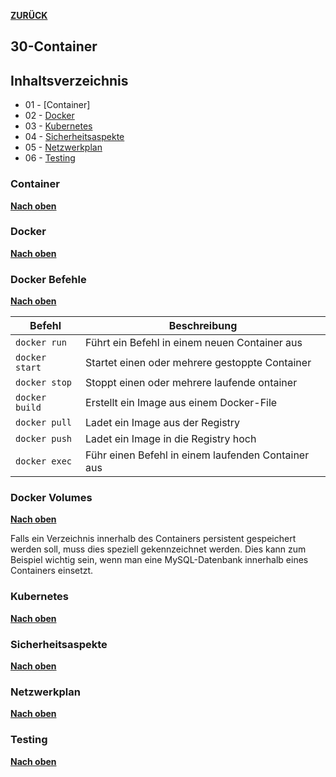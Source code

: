[**ZURÜCK**](../README.md)

## 30-Container

## Inhaltsverzeichnis 
* 01 - [Container]
* 02 - [Docker](#docker)
* 03 - [Kubernetes](#kubernetes)
* 04 - [Sicherheitsaspekte](#sicherheitsaspekte)
* 05 - [Netzwerkplan](#netzwerkplan)
* 06 - [Testing](#testing)

### Container
[**Nach oben**](#30-container)



### Docker
[**Nach oben**](#30-container)

 

### Docker Befehle
[**Nach oben**](#30-container)

| Befehl       | Beschreibung                                       | 
| ------------ | -------------------------------------------------- | 
| `docker run`  | Führt ein Befehl in einem neuen Container aus      | 
| `docker start` | Startet einen oder mehrere gestoppte Container     | 
| `docker stop`  | Stoppt einen oder mehrere laufende ontainer        | 
| `docker build` | Erstellt ein Image aus einem Docker-File           | 
| `docker pull`  | Ladet ein Image aus der Registry                   | 
| `docker push`  | Ladet ein Image in die Registry hoch               | 
| `docker exec`  | Führ einen Befehl in einem laufenden Container aus | 

### Docker Volumes 
[**Nach oben**](#30-container)

Falls ein Verzeichnis innerhalb des Containers persistent gespeichert werden soll, muss dies speziell gekennzeichnet werden. Dies kann zum Beispiel wichtig sein, wenn man eine MySQL-Datenbank innerhalb eines Containers einsetzt. 

### Kubernetes
[**Nach oben**](#30-container)



### Sicherheitsaspekte
[**Nach oben**](#30-container)



### Netzwerkplan
[**Nach oben**](#30-container)



### Testing
[**Nach oben**](#30-container)

